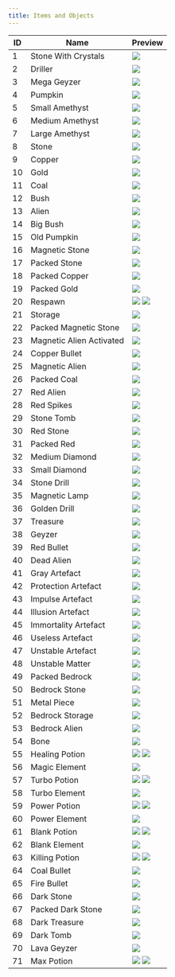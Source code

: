 ```yaml
---
title: Items and Objects
---
```


| ID  | Name                     | Preview                                             |
| --- | ------------------------ | --------------------------------------------------- |
| 1   | Stone With Crystals      | ![](/img/items/Nn1.png)                             |
| 2   | Driller                  | ![](/img/items/Nn2.png)                             |
| 3   | Mega Geyzer              | ![](/img/items/Nn3.png)                             |
| 4   | Pumpkin                  | ![](/img/items/Nn4.png)                             |
| 5   | Small Amethyst           | ![](/img/items/Nn5.png)                             |
| 6   | Medium Amethyst          | ![](/img/items/Nn6.png)                             |
| 7   | Large Amethyst           | ![](/img/items/Nn7.png)                             |
| 8   | Stone                    | ![](/img/items/Nn8.png)                             |
| 9   | Copper                   | ![](/img/items/Nn9.png)                             |
| 10  | Gold                     | ![](/img/items/Nn10.png)                            |
| 11  | Coal                     | ![](/img/items/Nn11.png)                            |
| 12  | Bush                     | ![](/img/items/Nn12.png)                            |
| 13  | Alien                    | ![](/img/items/Nn13.png)                            |
| 14  | Big Bush                 | ![](/img/items/Nn14.png)                            |
| 15  | Old Pumpkin              | ![](/img/items/Empty.png)                           |
| 16  | Magnetic Stone           | ![](/img/items/Nn16.png)                            |
| 17  | Packed Stone             | ![](/img/items/Nn17.png)                            |
| 18  | Packed Copper            | ![](/img/items/Nn18.png)                            |
| 19  | Packed Gold              | ![](/img/items/Nn19.png)                            |
| 20  | Respawn                  | ![](/img/items/Nn20A.png) ![](/img/items/Nn20U.png) |
| 21  | Storage                  | ![](/img/items/Nn21.png)                            |
| 22  | Packed Magnetic Stone    | ![](/img/items/Nn22.png)                            |
| 23  | Magnetic Alien Activated | ![](/img/items/Empty.png)                           |
| 24  | Copper Bullet            | ![](/img/items/Nn24.png)                            |
| 25  | Magnetic Alien           | ![](/img/items/Nn25.png)                            |
| 26  | Packed Coal              | ![](/img/items/Nn26.png)                            |
| 27  | Red Alien                | ![](/img/items/Nn27.png)                            |
| 28  | Red Spikes               | ![](/img/items/Nn28.png)                            |
| 29  | Stone Tomb               | ![](/img/items/Nn29.png)                            |
| 30  | Red Stone                | ![](/img/items/Nn30.png)                            |
| 31  | Packed Red               | ![](/img/items/Nn31.png)                            |
| 32  | Medium Diamond           | ![](/img/items/Nn32.png)                            |
| 33  | Small Diamond            | ![](/img/items/Nn33.png)                            |
| 34  | Stone Drill              | ![](/img/items/Nn34.png)                            |
| 35  | Magnetic Lamp            | ![](/img/items/Nn35.png)                            |
| 36  | Golden Drill             | ![](/img/items/Nn36.png)                            |
| 37  | Treasure                 | ![](/img/items/Empty.png)                           |
| 38  | Geyzer                   | ![](/img/items/Nn38.png)                            |
| 39  | Red Bullet               | ![](/img/items/Nn39.png)                            |
| 40  | Dead Alien               | ![](/img/items/Nn40.png)                            |
| 41  | Gray Artefact            | ![](/img/items/Nn41.png)                            |
| 42  | Protection Artefact      | ![](/img/items/Nn42.png)                            |
| 43  | Impulse Artefact         | ![](/img/items/Nn43.png)                            |
| 44  | Illusion Artefact        | ![](/img/items/Nn44.png)                            |
| 45  | Immortality Artefact     | ![](/img/items/Nn45.png)                            |
| 46  | Useless Artefact         | ![](/img/items/Nn46.png)                            |
| 47  | Unstable Artefact        | ![](/img/items/Nn47.png)                            |
| 48  | Unstable Matter          | ![](/img/items/Nn48.png)                            |
| 49  | Packed Bedrock           | ![](/img/items/Empty.png)                           |
| 50  | Bedrock Stone            | ![](/img/items/Empty.png)                           |
| 51  | Metal Piece              | ![](/img/items/Nn51.png)                            |
| 52  | Bedrock Storage          | ![](/img/items/Empty.png)                           |
| 53  | Bedrock Alien            | ![](/img/items/Empty.png)                           |
| 54  | Bone                     | ![](/img/items/Nn54.png)                            |
| 55  | Healing Potion           | ![](/img/items/Nn55A.png) ![](/img/items/Nn55U.png) |
| 56  | Magic Element            | ![](/img/items/Nn56.png)                            |
| 57  | Turbo Potion             | ![](/img/items/Nn57A.png) ![](/img/items/Nn57U.png) |
| 58  | Turbo Element            | ![](/img/items/Nn58.png)                            |
| 59  | Power Potion             | ![](/img/items/Nn59A.png) ![](/img/items/Nn59U.png) |
| 60  | Power Element            | ![](/img/items/Nn60.png)                            |
| 61  | Blank Potion             | ![](/img/items/Nn61A.png) ![](/img/items/Nn61U.png) |
| 62  | Blank Element            | ![](/img/items/Nn62.png)                            |
| 63  | Killing Potion           | ![](/img/items/Nn63A.png) ![](/img/items/Nn63U.png) |
| 64  | Coal Bullet              | ![](/img/items/Nn64.png)                            |
| 65  | Fire Bullet              | ![](/img/items/Nn65.png)                            |
| 66  | Dark Stone               | ![](/img/items/Nn66.png)                            |
| 67  | Packed Dark Stone        | ![](/img/items/Nn67.png)                            |
| 68  | Dark Treasure            | ![](/img/items/Empty.png)                           |
| 69  | Dark Tomb                | ![](/img/items/Nn69.png)                            |
| 70  | Lava Geyzer              | ![](/img/items/Nn70.png)                            |
| 71  | Max Potion               | ![](/img/items/Nn71A.png) ![](/img/items/Nn71U.png) |
